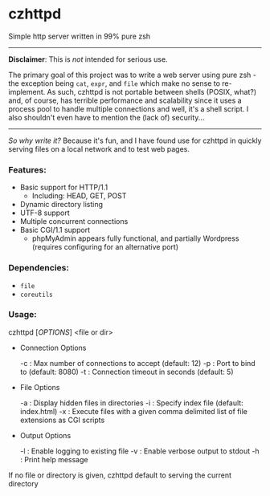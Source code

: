 # czhttpd 
Simple http server written in 99% pure zsh

---

**Disclaimer**: This is *not* intended for serious use.

The primary goal of this project was to write a web server using pure zsh - the exception being `cat`, `expr`, and `file` which make no sense to re-implement. As such, czhttpd is not portable between shells (POSIX, what?) and, of course, has terrible performance and scalability since it uses a process pool to handle multiple connections and well, it's a shell script. I also shouldn't even have to mention the (lack of) security...

---

*So why write it?* Because it's fun, and I have found use for czhttpd in quickly serving files on a local network and to test web pages.

### Features:
- Basic support for HTTP/1.1
    - Including: HEAD, GET, POST
- Dynamic directory listing
- UTF-8 support
- Multiple concurrent connections
- Basic CGI/1.1 support
    - phpMyAdmin appears fully functional, and partially Wordpress (requires configuring for an alternative port)

### Dependencies:
- `file`
- `coreutils`

### Usage:
czhttpd [*OPTIONS*] \<file or dir\>
- Connection Options

    -c :    Max number of connections to accept (default: 12)
    -p :    Port to bind to (default: 8080)
    -t :    Connection timeout in seconds (default: 5)

- File Options

    -a :    Display hidden files in directories
    -i :    Specify index file (default: index.html)
    -x :    Execute files with a given comma delimited list of file extensions as CGI scripts

- Output Options

    -l :    Enable logging to existing file
    -v :    Enable verbose output to stdout
    -h :    Print help message

If no file or directory is given, czhttpd default to serving the current directory

